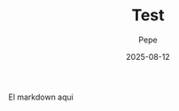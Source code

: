 ﻿---
title: Test
summary: Pepe creo una noticia :D
date: 2025-08-12
author: Pepe
image: https://images.unsplash.com/photo-1600596542815-ffad4c1539a9?ixlib=rb-4.0.3&auto=format&fit=crop&w=800&q=80
tags: ["Test", "Pepe", "Hola :D"]
---
El markdown aqui